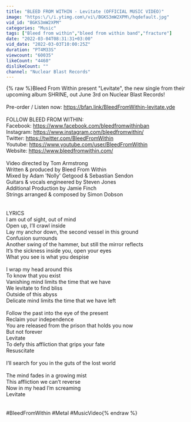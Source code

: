 ```yaml
---
title: "BLEED FROM WITHIN - Levitate (OFFICIAL MUSIC VIDEO)"
image: "https:\/\/i.ytimg.com\/vi\/BGKS3mW2XPM\/hqdefault.jpg"
vid_id: "BGKS3mW2XPM"
categories: "Music"
tags: ["Bleed from within","bleed from within band","fracture"]
date: "2022-03-04T08:31:31+03:00"
vid_date: "2022-03-03T10:00:25Z"
duration: "PT4M33S"
viewcount: "60035"
likeCount: "4460"
dislikeCount: ""
channel: "Nuclear Blast Records"
---
```

{% raw %}Bleed From Within present &quot;Levitate&quot;, the new single from their upcoming album SHRINE, out June 3rd on Nuclear Blast Records! <br /><br />Pre-order / Listen now: <a rel="nofollow" target="blank" href="https://bfan.link/BleedFromWithin-levitate.yde">https://bfan.link/BleedFromWithin-levitate.yde</a><br /><br />FOLLOW BLEED FROM WITHIN:<br />Facebook: <a rel="nofollow" target="blank" href="https://www.facebook.com/bleedfromwithinban">https://www.facebook.com/bleedfromwithinban</a><br />Instagram: <a rel="nofollow" target="blank" href="https://www.instagram.com/bleedfromwithin/">https://www.instagram.com/bleedfromwithin/</a><br />Twitter: <a rel="nofollow" target="blank" href="https://twitter.com/BleedFromWithin">https://twitter.com/BleedFromWithin</a> <br />Youtube: <a rel="nofollow" target="blank" href="https://www.youtube.com/user/BleedFromWithin">https://www.youtube.com/user/BleedFromWithin</a> <br />Website: <a rel="nofollow" target="blank" href="https://www.bleedfromwithin.com/">https://www.bleedfromwithin.com/</a> <br /><br />Video directed by Tom Armstrong <br />Written &amp; produced by Bleed From Within <br />Mixed by Adam 'Nolly' Getgood &amp; Sebastian Sendon<br />Guitars &amp; vocals engineered by Steven Jones<br />Additional Production by Jamie Finch <br />Strings arranged &amp; composed by Simon Dobson<br /><br /><br />LYRICS<br />I am out of sight, out of mind<br />Open up, I’ll crawl inside <br />Lay my anchor down, the second vessel in this ground<br />Confusion surrounds<br />Another swing of the hammer, but still the mirror reflects<br />It’s the sickness inside you, open your eyes<br />What you see is what you despise<br /><br />I wrap my head around this<br />To know that you exist<br />Vanishing mind limits the time that we have <br />We levitate to find bliss<br />Outside of this abyss  <br />Delicate mind limits the time that we have left<br /><br />Follow the past into the eye of the present<br />Reclaim your independence  <br />You are released from the prison that holds you now<br />But not forever<br />Levitate<br />To defy this affliction that grips your fate<br />Resuscitate<br /><br />I’ll search for you in the guts of the lost world<br /><br />The mind fades in a growing mist<br />This affliction we can’t reverse<br />Now in my head I’m screaming<br />Levitate<br /><br /><br />#BleedFromWithin #Metal #MusicVideo{% endraw %}
